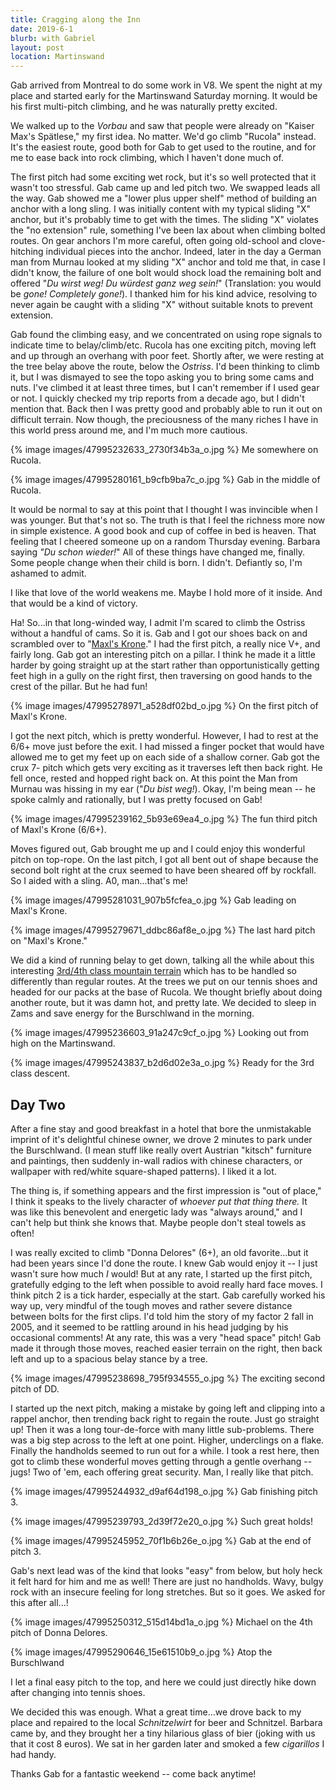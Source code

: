 ```yaml
---
title: Cragging along the Inn
date: 2019-6-1
blurb: with Gabriel
layout: post
location: Martinswand
---
```


Gab arrived from Montreal to do some work in V8. We spent the night at my place and
started early for the Martinswand Saturday morning. It would be his first multi-pitch
climbing, and he was naturally pretty excited.

We walked up to the *Vorbau* and saw that people were already on "Kaiser Max's Spätlese,"
my first idea. No matter. We'd go climb "Rucola" instead. It's the easiest route,
good both for Gab to get used to the routine, and for me to ease back into rock
climbing, which I haven't done much of.

The first pitch had some exciting wet rock, but it's so well protected that it wasn't
too stressful. Gab came up and led pitch two. We swapped leads all the way.
Gab showed me a "lower plus upper shelf" method of building an anchor with a long
sling. I was initially content with my typical sliding "X" anchor, but it's probably
time to get with the times. The sliding "X" violates the "no extension" rule,
something I've been lax about when climbing bolted routes. On gear anchors I'm
more careful, often going old-school and clove-hitching individual pieces into
the anchor. Indeed, later in the day a German man from Murnau looked at my
sliding "X" anchor and told me that, in case I didn't know, the failure of one
bolt would shock load the remaining bolt and offered "*Du wirst weg! Du würdest ganz weg sein!*"
(Translation: you would be *gone! Completely gone!*). I thanked him for his
kind advice, resolving to never again be caught with a sliding "X" without
suitable knots to prevent extension.

Gab found the climbing easy, and we concentrated on using rope signals to indicate
time to belay/climb/etc. Rucola has one exciting pitch, moving left and up through
an overhang with poor feet. Shortly after, we were resting at the tree belay
above the route, below the *Ostriss*. I'd been thinking to climb it, but I was
dismayed to see the topo asking you to bring some cams and nuts. I've climbed it at
least three times, but I can't remember if I used gear or not. I quickly checked my
trip reports from a decade ago, but I didn't mention that. Back then I was pretty
good and probably able to run it out on difficult terrain. Now though, the preciousness
of the many riches I have in this world press around me, and I'm much more cautious.

{% image images/47995232633_2730f34b3a_o.jpg %}
Me somewhere on Rucola.


{% image images/47995280161_b9cfb9ba7c_o.jpg %}
Gab in the middle of Rucola.




It would be normal to say at this point that I thought I was invincible when I was younger.
But that's not so. The truth is that I feel the richness more now in simple existence.
A good book and cup of coffee in bed is heaven. That feeling that I cheered someone up
on a random Thursday evening. Barbara saying *"Du schon wieder!*" All of these things
have changed me, finally. Some people change when their child is born. I didn't.
Defiantly so, I'm ashamed to admit.

I like that love of the world weakens me. Maybe I hold more of it inside. And that would be
a kind of victory.

Ha! So...in that long-winded way, I admit I'm scared to climb the Ostriss without a handful
of cams. So it is. Gab and I got our shoes back on and scrambled over to "[Maxl's Krone](https://www.bergsteigen.com/fileadmin/userdaten/import/topos/280_Topo_616d1de9-836a-45ea-881b-bca4d4382d15_maxlskrone.pdf)."
I had the first pitch, a really nice V+, and fairly long. Gab got an interesting pitch on a pillar.
I think he made it a little harder by going straight up at the start rather than opportunistically
getting feet high in a gully on the right first, then traversing on good hands to the crest of the
pillar. But he had fun!

{% image images/47995278971_a528df02bd_o.jpg %}
On the first pitch of Maxl's Krone.


I got the next pitch, which is pretty wonderful. However, I had to rest at the 6/6+ move just
before the exit. I had missed a finger pocket that would have allowed me to get my feet up on
each side of a shallow corner. Gab got the crux 7- pitch which gets very exciting as it traverses
left then back right. He fell once, rested and hopped right back on. At this point the Man from
Murnau was hissing in my ear ("*Du bist weg!*). Okay, I'm being mean -- he spoke calmly and
rationally, but I was pretty focused on Gab!



{% image images/47995239162_5b93e69ea4_o.jpg %}
The fun third pitch of Maxl's Krone (6/6+).




Moves figured out, Gab brought me up and I could enjoy this wonderful pitch on top-rope.
On the last pitch, I got all bent out of shape because the second bolt right at the crux
seemed to have been sheared off by rockfall. So I aided with a sling. A0, man...that's me!

{% image images/47995281031_907b5fcfea_o.jpg %}
Gab leading on Maxl's Krone.


{% image images/47995279671_ddbc86af8e_o.jpg %}
The last hard pitch on "Maxl's Krone."


We did a kind of running belay to get down, talking all the while about this interesting
[3rd/4th class mountain terrain](https://www.summitpost.org/thoughts-on-4th-class-terrain/298107) which has to be handled so differently than regular routes.
At the trees we put on our tennis shoes and headed for our packs at the base of Rucola. We thought briefly
about doing another route, but it was damn hot, and pretty late. We decided to sleep in Zams and
save energy for the Burschlwand in the morning.

{% image images/47995236603_91a247c9cf_o.jpg %}
Looking out from high on the Martinswand.


{% image images/47995243837_b2d6d02e3a_o.jpg %}
Ready for the 3rd class descent.


## Day Two

After a fine stay and good breakfast in a hotel that bore the unmistakable imprint of it's delightful chinese owner,
we drove 2 minutes to park under the Burschlwand. (I mean stuff like really overt Austrian "kitsch" furniture and paintings,
then suddenly in-wall radios with chinese characters, or wallpaper with red/white square-shaped patterns). I liked
it a lot.

The thing is, if something appears and the first impression is "out of place," I think it speaks to the lively character
of *whoever put that thing there.* It was like this benevolent and energetic lady was "always around," and I can't help
but think she knows that. Maybe people don't steal towels as often!

I was really excited to climb "Donna Delores" (6+), an old favorite...but it had been years since I'd done the route.
I knew Gab would enjoy it -- I just wasn't sure how much *I* would! But at any rate, I started up the first pitch, gratefully
edging to the left when possible to avoid really hard face moves. I think pitch 2 is a tick harder, especially at the start.
Gab carefully worked his way up, very mindful of the tough moves and rather severe distance between bolts for the first clips.
I'd told him the story of my factor 2 fall in 2005, and it seemed to be rattling around in his head judging by his
occasional comments! At any rate, this was a very "head space" pitch! Gab made it through those moves, reached easier
terrain on the right, then back left and up to a spacious belay stance by a tree.

{% image images/47995238698_795f934555_o.jpg %}
The exciting second pitch of DD.


I started up the next pitch, making a mistake by going left and clipping into a rappel anchor, then  trending back right
to regain the route. Just go straight up! Then it was a long tour-de-force with many little sub-problems. There was a big
step across to the left at one point. Higher, underclings on a flake. Finally the handholds seemed to run out for a while.
I took a rest here, then got to climb these wonderful moves getting through a gentle overhang -- jugs! Two of 'em, each
offering great security. Man, I really like that pitch.

{% image images/47995244932_d9af64d198_o.jpg %}
Gab finishing pitch 3.




{% image images/47995239793_2d39f72e20_o.jpg %}
Such great holds!




{% image images/47995245952_70f1b6b26e_o.jpg %}
Gab at the end of pitch 3.


Gab's next lead was of the kind that looks "easy" from below, but holy heck it felt hard for him and me as well!
There are just no handholds. Wavy, bulgy rock with an insecure feeling for long stretches. But so it goes. We asked for
this after all...!

{% image images/47995250312_515d14bd1a_o.jpg %}
Michael on the 4th pitch of Donna Delores.



{% image images/47995290646_15e61510b9_o.jpg %}
Atop the Burschlwand


I let a final easy pitch to the top, and here we could just directly hike down after changing into tennis shoes.

We decided this was enough. What a great time...we drove back to my place and repaired to the local *Schnitzelwirt* for
beer and Schnitzel. Barbara came by, and they brought her a tiny hilarious glass of bier (joking with us that it cost
8 euros). We sat in her garden later and smoked a few *cigarillos* I had handy.

Thanks Gab for a fantastic weekend -- come back anytime!





